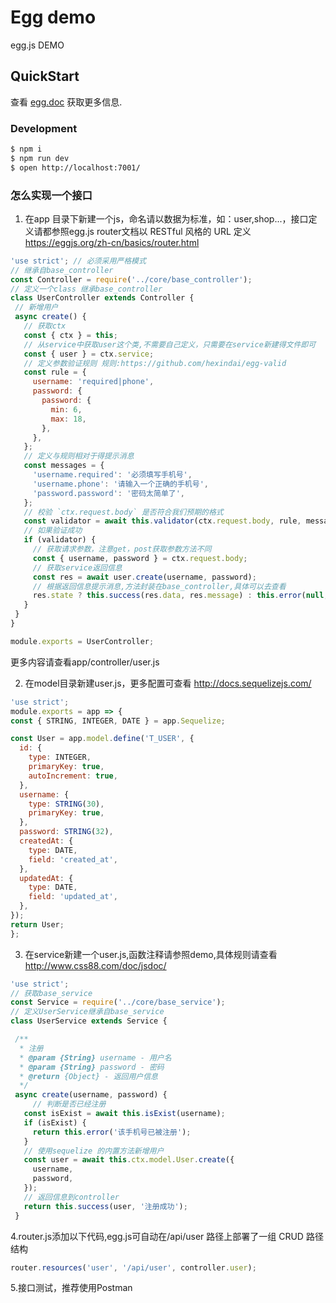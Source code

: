 # Egg demo

egg.js DEMO

## QuickStart

<!-- add docs here for user -->

查看 [egg.doc](https://eggjs.org/zh-cn/intro/) 获取更多信息.
 

### Development

```bash
$ npm i
$ npm run dev
$ open http://localhost:7001/
```

### 怎么实现一个接口
 1. 在app 目录下新建一个js，命名请以数据为标准，如：user,shop...，接口定义请都参照egg.js router文档以 RESTful 风格的 URL 定义 https://eggjs.org/zh-cn/basics/router.html
 ```javascript
 'use strict'; // 必须采用严格模式
// 继承自base_controller
const Controller = require('../core/base_controller');
// 定义一个class 继承base_controller
class UserController extends Controller {
  // 新增用户
  async create() {
    // 获取ctx
    const { ctx } = this;
    // 从service中获取user这个类,不需要自己定义，只需要在service新建得文件即可
    const { user } = ctx.service;
    // 定义参数验证规则 规则:https://github.com/hexindai/egg-valid
    const rule = {
      username: 'required|phone',
      password: {
        password: {
          min: 6,
          max: 18,
        },
      },
    };
    // 定义与规则相对于得提示消息
    const messages = {
      'username.required': '必须填写手机号',
      'username.phone': '请输入一个正确的手机号',
      'password.password': '密码太简单了',
    };
    // 校验 `ctx.request.body` 是否符合我们预期的格式
    const validator = await this.validator(ctx.request.body, rule, messages);
    // 如果验证成功
    if (validator) {
      // 获取请求参数，注意get，post获取参数方法不同
      const { username, password } = ctx.request.body;
      // 获取service返回信息
      const res = await user.create(username, password);
      // 根据返回信息提示消息,方法封装在base_controller,具体可以去查看
      res.state ? this.success(res.data, res.message) : this.error(null, res.message);
    }
  }
}

module.exports = UserController;

 ```
更多内容请查看app/controller/user.js 

 2. 在model目录新建user.js，更多配置可查看 http://docs.sequelizejs.com/
  ```javascript
'use strict';
module.exports = app => {
  const { STRING, INTEGER, DATE } = app.Sequelize;

  const User = app.model.define('T_USER', {
    id: {
      type: INTEGER,
      primaryKey: true,
      autoIncrement: true,
    },
    username: {
      type: STRING(30),
      primaryKey: true,
    },
    password: STRING(32),
    createdAt: {
      type: DATE,
      field: 'created_at',
    },
    updatedAt: {
      type: DATE,
      field: 'updated_at',
    },
  });
  return User;
};
  ```

 3. 在service新建一个user.js,函数注释请参照demo,具体规则请查看 http://www.css88.com/doc/jsdoc/
 ```javascript
 'use strict';
// 获取base_service
const Service = require('../core/base_service');
// 定义UserService继承自base_service
class UserService extends Service {

  /**
   * 注册
   * @param {String} username - 用户名
   * @param {String} password - 密码
   * @return {Object} - 返回用户信息
   */
  async create(username, password) {
      // 判断是否已经注册
    const isExist = await this.isExist(username);
    if (isExist) {
      return this.error('该手机号已被注册');
    }
    // 使用sequelize 的内置方法新增用户
    const user = await this.ctx.model.User.create({
      username,
      password,
    });
    // 返回信息到controller
    return this.success(user, '注册成功');
  }

 ```
  4.router.js添加以下代码,egg.js可自动在/api/user 路径上部署了一组 CRUD 路径结构
   ```javascript
  router.resources('user', '/api/user', controller.user);
   ```
  5.接口测试，推荐使用Postman
